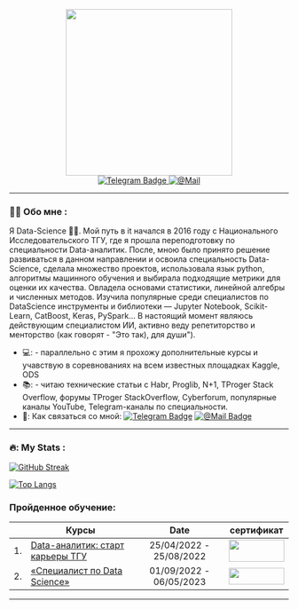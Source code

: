 <div id="header" align="center">
  <img src="https://www.likeservice-tomsk.ru/repair/repair-tablet-pc/tab-pc-logo/redmi-logo.png" width="300"/>    
</div>
<div id="header" align="center">
  

  
<div id="badges">
  <a href="https://t.me/Smolyak_DS">
    <img src="https://img.shields.io/badge/Telegram-blue?style=for-the-badge&logo=telegram&logoColor=white" alt="Telegram Badge"/>
  </a>
    <a href="[https://t.me/Smolyak_DS](https://mail.ru/?utm_source=portal&utm_medium=new_portal_navigation&utm_campaign=mail.ru&mt_click_id=mt-ds8xq6-1683129876-1575103423&mt_sub1=id.mail.ru)">
    <img src="https://img.shields.io/badge/@Mail-blue?style=for-the-badge&logo=@mail&logoColor=white" alt="@Mail"/>
  </a> 
</div>

<img src="https://komarev.com/ghpvc/?username=Polina1305&style=flat-square&color=blue" alt=""/>
  
 </div id="header"> 
 
---


### :woman_technologist: Обо мне :

   Я Data-Science 🧑‍💻. Мой путь в it начался в 2016 году с Национального Исследовательского ТГУ, где я прошла переподготовку по специальности Data-аналитик. После, мною было принято решение развиваться в данном направлении и освоила специальность Data-Science, сделала множество проектов, использовала язык python, алгоритмы машинного обучения и выбирала подходящие метрики для оценки их качества. Овладела основами статистики, линейной алгебры и численных методов. Изучила популярные среди специалистов по DataScience инструменты и библиотеки — Jupyter Notebook, Scikit-Learn, CatBoost, Keras, PySpark... В настоящий момент являюсь действующим специалистом ИИ, активно веду репетиторство и менторство (как говорят - "Это так), для души").
- 💻: - параллельно с этим я прохожу дополнительные курсы и учавствую в соревнованиях на всем известных площадках  Kaggle, ODS
- 📚: - читаю технические статьи с Habr, Proglib, N+1, TProger Stack Overflow, форумы TProger StackOverflow, Cyberforum, популярные каналы YouTube, Telegram-каналы по специальности.
- 💌: Как связаться со мной: [![Telegram Badge](https://img.shields.io/badge/Telegram-blue?style=for-the-badge&logo=telegram&logoColor=white)](https://t.me/Smolyak_DS) [![@Mail Badge](https://img.shields.io/badge/@Mail-blue?style=for-the-badge&logo=@mail&logoColor=white)](https://mail.ru/?utm_source=portal&utm_medium=new_portal_navigation&utm_campaign=mail.ru&mt_click_id=mt-ds8xq6-1683129876-1575103423&mt_sub1=id.mail.ru)


---


### 🔥: My Stats :  
  [![GitHub Streak](http://github-readme-streak-stats.herokuapp.com?user=Polina1305&theme=dark&background=000000)](https://git.io/streak-stats)

  [![Top Langs](https://github-readme-stats.vercel.app/api/top-langs/?username=Polina1305&layout=compact&theme=vision-friendly-dark)](https://github.com/anuraghazra/github-readme-stats)


### Пройденное обучение: 


|  | Курсы                                                                                              |    Date                      |   сертификат |
|--|------------------------------------------------------------------------------------------------------|:----------------------------:|:--------------:|
|1.| [Data-аналитик: старт карьеры ТГУ](https://tsu-dpo.ru/program/data)                                  |    25/04/2022 - 25/08/2022   |[<img src="https://user-images.githubusercontent.com/106150320/235955445-d29583c0-f180-4893-a286-f3ddb66bebfc.png" width="100" height="40"/>]( -  )|
|2.| [«Специалист по Data Science»](https://practicum.yandex.ru/data-scientist/)                          |    01/09/2022 - 06/05/2023   |[<img src="https://user-images.githubusercontent.com/106150320/235955798-623921b1-3ab1-45f3-9f2d-611ade564a94.png" width="100" height="30"/>]( - ) |

---

###

<div id="stat" align="center">
    <img src="https://github-profile-summary-cards.vercel.app/api/cards/profile-details?username=Polina1305&theme=github_dark" alt=""/>
</div>
